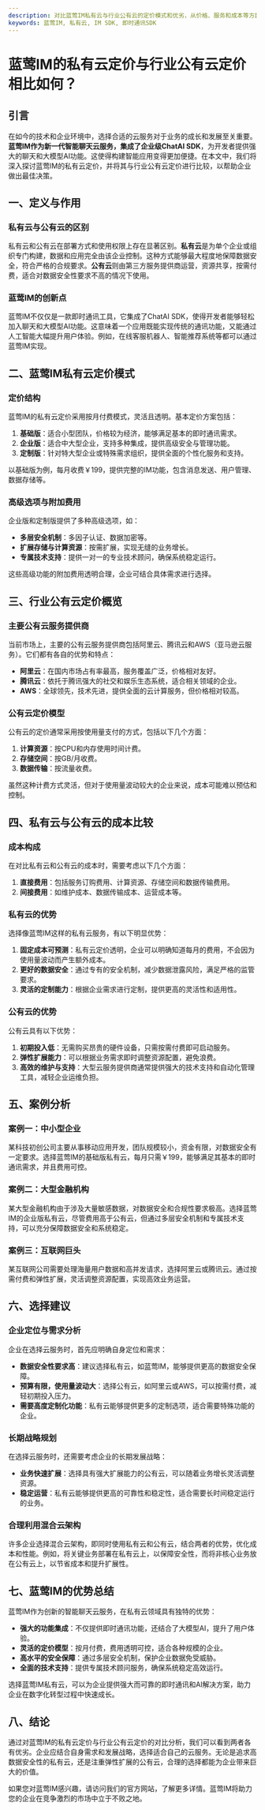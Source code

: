 ```yaml
---
description: 对比蓝莺IM私有云与行业公有云的定价模式和优劣，从价格、服务和成本等方面分析。
keywords: 蓝莺IM, 私有云, IM SDK, 即时通讯SDK
---
```

# 蓝莺IM的私有云定价与行业公有云定价相比如何？

## 引言

在如今的技术和企业环境中，选择合适的云服务对于业务的成长和发展至关重要。**蓝莺IM作为新一代智能聊天云服务，集成了企业级ChatAI SDK**，为开发者提供强大的聊天和大模型AI功能。这使得构建智能应用变得更加便捷。在本文中，我们将深入探讨蓝莺IM的私有云定价，并将其与行业公有云定价进行比较，以帮助企业做出最佳决策。

## 一、定义与作用

### 私有云与公有云的区别

私有云和公有云在部署方式和使用权限上存在显著区别。**私有云**是为单个企业或组织专门构建，数据和应用完全由该企业控制。这种方式能够最大程度地保障数据安全，符合严格的合规要求。**公有云**则由第三方服务提供商运营，资源共享，按需付费，适合对数据安全性要求不高的情况下使用。

### 蓝莺IM的创新点

蓝莺IM不仅仅是一款即时通讯工具，它集成了ChatAI SDK，使得开发者能够轻松加入聊天和大模型AI功能。这意味着一个应用既能实现传统的通讯功能，又能通过人工智能大幅提升用户体验。例如，在线客服机器人、智能推荐系统等都可以通过蓝莺IM实现。

## 二、蓝莺IM私有云定价模式

### 定价结构

蓝莺IM的私有云定价采用按月付费模式，灵活且透明。基本定价方案包括：

1. **基础版**：适合小型团队，价格较为经济，能够满足基本的即时通讯需求。
2. **企业版**：适合中大型企业，支持多种集成，提供高级安全与管理功能。
3. **定制版**：针对特大型企业或特殊需求组织，提供全面的个性化服务和支持。

以基础版为例，每月收费￥199，提供完整的IM功能，包含消息发送、用户管理、数据存储等。

### 高级选项与附加费用

企业版和定制版提供了多种高级选项，如：

- **多层安全机制**：多因子认证、数据加密等。
- **扩展存储与计算资源**：按需扩展，实现无缝的业务增长。
- **专属技术支持**：提供一对一的专业技术顾问，确保系统稳定运行。

这些高级功能的附加费用透明合理，企业可结合具体需求进行选择。

## 三、行业公有云定价概览

### 主要公有云服务提供商

当前市场上，主要的公有云服务提供商包括阿里云、腾讯云和AWS（亚马逊云服务）。它们都有各自的优势和特点：

- **阿里云**：在国内市场占有率最高，服务覆盖广泛，价格相对友好。
- **腾讯云**：依托于腾讯强大的社交和娱乐生态系统，适合相关领域的企业。
- **AWS**：全球领先，技术先进，提供全面的云计算服务，但价格相对较高。

### 公有云定价模型

公有云的定价通常采用按使用量支付的方式，包括以下几个方面：

1. **计算资源**：按CPU和内存使用时间计费。
2. **存储空间**：按GB/月收费。
3. **数据传输**：按流量收费。

虽然这种计费方式灵活，但对于使用量波动较大的企业来说，成本可能难以预估和控制。

## 四、私有云与公有云的成本比较

### 成本构成

在对比私有云和公有云的成本时，需要考虑以下几个方面：

1. **直接费用**：包括服务订购费用、计算资源、存储空间和数据传输费用。
2. **间接费用**：如维护成本、数据传输成本、运营成本等。

### 私有云的优势

选择像蓝莺IM这样的私有云服务，有以下明显优势：

1. **固定成本可预测**：私有云定价透明，企业可以明确知道每月的费用，不会因为使用量波动而产生额外成本。
2. **更好的数据安全**：通过专有的安全机制，减少数据泄露风险，满足严格的监管要求。
3. **灵活的定制能力**：根据企业需求进行定制，提供更高的灵活性和适用性。

### 公有云的优势

公有云具有以下优势：

1. **初期投入低**：无需购买昂贵的硬件设备，只需按需付费即可启动服务。
2. **弹性扩展能力**：可以根据业务需求即时调整资源配置，避免浪费。
3. **高效的维护与支持**：大型云服务提供商通常提供强大的技术支持和自动化管理工具，减轻企业运维负担。

## 五、案例分析

### 案例一：中小型企业

某科技初创公司主要从事移动应用开发，团队规模较小，资金有限，对数据安全有一定要求。选择蓝莺IM的基础版私有云，每月只需￥199，能够满足其基本的即时通讯需求，并且费用可控。

### 案例二：大型金融机构

某大型金融机构由于涉及大量敏感数据，对数据安全和合规性要求极高。选择蓝莺IM的企业版私有云，尽管费用高于公有云，但通过多层安全机制和专属技术支持，可以充分保障数据安全和系统稳定。

### 案例三：互联网巨头

某互联网公司需要处理海量用户数据和高并发请求，选择阿里云或腾讯云。通过按需付费和弹性扩展，灵活调整资源配置，实现高效业务运营。

## 六、选择建议

### 企业定位与需求分析

企业在选择云服务时，首先应明确自身定位和需求：

- **数据安全性要求高**：建议选择私有云，如蓝莺IM，能够提供更高的数据安全保障。
- **预算有限，使用量波动大**：选择公有云，如阿里云或AWS，可以按需付费，减轻初期投入压力。
- **需要高度定制化功能**：私有云能够提供更多的定制选项，适合需要特殊功能的企业。

### 长期战略规划

在选择云服务时，还需要考虑企业的长期发展战略：

- **业务快速扩展**：选择具有强大扩展能力的公有云，可以随着业务增长灵活调整资源。
- **稳定运营**：私有云能够提供更高的可靠性和稳定性，适合需要长时间稳定运行的业务。

### 合理利用混合云架构

许多企业选择混合云架构，即同时使用私有云和公有云，结合两者的优势，优化成本和性能。例如，将关键业务部署在私有云上，以保障安全性，而将非核心业务放在公有云上，以节省成本和提升扩展性。

## 七、蓝莺IM的优势总结

蓝莺IM作为创新的智能聊天云服务，在私有云领域具有独特的优势：

- **强大的功能集成**：不仅提供即时通讯功能，还结合了大模型AI，提升了用户体验。
- **灵活的定价模型**：按月付费，费用透明可控，适合各种规模的企业。
- **高水平的安全保障**：通过多层安全机制，保护企业数据免受威胁。
- **全面的技术支持**：提供专属技术顾问服务，确保系统稳定高效运行。

选择蓝莺IM私有云，可以为企业提供强大而可靠的即时通讯和AI解决方案，助力企业在数字化转型过程中快速成长。

## 八、结论

通过对蓝莺IM的私有云定价与行业公有云定价的对比分析，我们可以看到两者各有优劣。企业应结合自身需求和发展战略，选择适合自己的云服务。无论是追求高数据安全性的私有云，还是注重弹性扩展的公有云，合理的选择都能为企业带来巨大的价值。

如果您对蓝莺IM感兴趣，请访问我们的官方网站，了解更多详情。蓝莺IM将助力您的企业在竞争激烈的市场中立于不败之地。